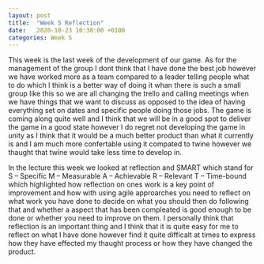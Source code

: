 ```yaml
---
layout: post
title:  "Week 5 Reflection"
date:   2020-10-23 10:30:00 +0100
categories: Week 5
---
```


This week is the last week of the development of our game. As for the management of the group I dont think that I have done the best job however we have worked more as a team compared to a leader telling people what to do which I think is a better way of doing it whan there is such a small group like this so we are all changing the trello and calling meetings when we have things that we want to discuss as opposed to the idea of having everything set on dates and specific people doing those jobs. The game is coming along quite well and I think that we will be in a good spot to deliver the game in a good state however I do regret not developing the game in unity as I think that it would be a much better product than what it currently is and I am much more confertable using it compated to twine however we thaught that twine would take less time to develop in.

In the lecture this week we looked at reflection and SMART which stand for S – Specific M – Measurable A – Achievable R – Relevant T – Time-bound which highlighted how reflection on ones work is a key point of improvement and how with using agile approarches you need to reflect on what work you have done to decide on what you should then do following that and whether a aspect that has been compleated is good enough to be done or whether you need to improve on them. I personally think that reflection is an important thing and I think that it is quite easy for me to reflect on what I have done however find it quite difficalt at times to express how they have effected my thaught process or how they have changed the product.
